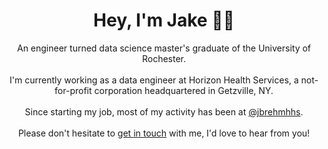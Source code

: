 <h1 align="center">Hey, I'm Jake 👋🏻</h1>

<!-- <br> -->

<p align="center">An engineer turned data science master's graduate of the University of Rochester.<br><br>I'm currently working as a data engineer at Horizon Health Services, a not-for-profit corporation headquartered in Getzville, NY.<br><br>Since starting my job, most of my activity has been at <a href="https://github.com/jbrehmhhs">@jbrehmhhs</a>.<br><br>Please don't hesitate to <a href="mailto:mail@jakebrehm.com">get in touch</a> with me, I'd love to hear from you!</p>
